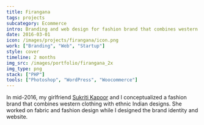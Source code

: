 ```yaml
---
title: Firangana
tags: projects
subcategory: Ecommerce
intro: Branding and web design for fashion brand that combines western clothing with ethnic Indian designs.
date: 2016-03-01
icon: /images/projects/firangana/icon.png
work: ["Branding", "Web", "Startup"]
style: cover
timeline: 2 months
img_src: /images/portfolio/firangana_2x
img_type: png
stack: ["PHP"]
tools: ["Photoshop", "WordPress", "Woocommerce"]
---
```


In mid-2016, my girlfriend <a href="https://sukritikapoor.com">Sukriti Kapoor</a> and I conceptualized a fashion brand that combines western clothing with ethnic Indian designs. She worked on fabric and fashion design while I designed the brand identity and website.

<div class="two-images">
  <div><img alt="" src="/images/projects/firangana/photo.png"></div>
  <div><img alt="" src="/images/projects/firangana/tw.png"></div>
</div>
<div class="two-images">
  <div><img alt="" src="/images/projects/firangana/insta.png"></div>
  <div><img alt="" src="/images/projects/firangana/coupon.png"></div>
</div>
<div class="three-images">
  <div><img alt="" src="/images/projects/firangana/1.png"></div>
  <div><img alt="" src="/images/projects/firangana/2.png"></div>
  <div><img alt="" src="/images/projects/firangana/3.png"></div>
</div>